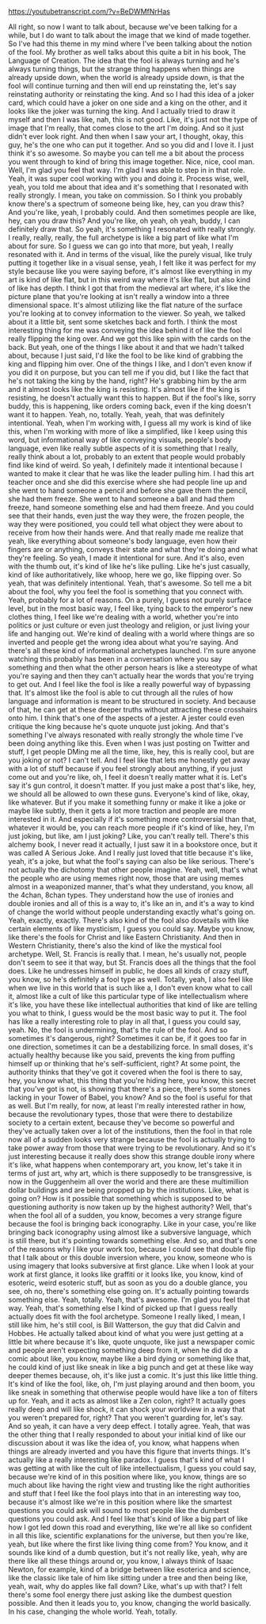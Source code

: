 https://youtubetranscript.com/?v=BeDWMfNrHas

 All right, so now I want to talk about, because we've been talking for a while, but I do want to talk about the image that we kind of made together. So I've had this theme in my mind where I've been talking about the notion of the fool. My brother as well talks about this quite a bit in his book, The Language of Creation. The idea that the fool is always turning and he's always turning things, but the strange thing happens when things are already upside down, when the world is already upside down, is that the fool will continue turning and then will end up reinstating the, let's say reinstating authority or reinstating the king. And so I had this idea of a joker card, which could have a joker on one side and a king on the other, and it looks like the joker was turning the king. And I actually tried to draw it myself and then I was like, nah, this is not good. Like, it's just not the type of image that I'm really, that comes close to the art I'm doing. And so it just didn't ever look right. And then when I saw your art, I thought, okay, this guy, he's the one who can put it together. And so you did and I love it. I just think it's so awesome. So maybe you can tell me a bit about the process you went through to kind of bring this image together. Nice, nice, cool man. Well, I'm glad you feel that way. I'm glad I was able to step in in that role. Yeah, it was super cool working with you and doing it. Process wise, well, yeah, you told me about that idea and it's something that I resonated with really strongly. I mean, you take on commission. So I think you probably know there's a spectrum of someone being like, hey, can you draw this? And you're like, yeah, I probably could. And then sometimes people are like, hey, can you draw this? And you're like, oh yeah, oh yeah, buddy, I can definitely draw that. So yeah, it's something I resonated with really strongly. I really, really, really, the full archetype is like a big part of like what I'm about for sure. So I guess we can go into that more, but yeah, I really resonated with it. And in terms of the visual, like the purely visual, like truly putting it together like in a visual sense, yeah, I felt like it was perfect for my style because like you were saying before, it's almost like everything in my art is kind of like flat, but in this weird way where it's like flat, but also kind of like has depth. I think I got that from the medieval art where, it's like the picture plane that you're looking at isn't really a window into a three dimensional space. It's almost utilizing like the flat nature of the surface you're looking at to convey information to the viewer. So yeah, we talked about it a little bit, sent some sketches back and forth. I think the most interesting thing for me was conveying the idea behind it of like the fool really flipping the king over. And we got this like spin with the cards on the back. But yeah, one of the things I like about it and that we hadn't talked about, because I just said, I'd like the fool to be like kind of grabbing the king and flipping him over. One of the things I like, and I don't even know if you did it on purpose, but you can tell me if you did, but I like the fact that he's not taking the king by the hand, right? He's grabbing him by the arm and it almost looks like the king is resisting. It's almost like if the king is resisting, he doesn't actually want this to happen. But if the fool's like, sorry buddy, this is happening, like orders coming back, even if the king doesn't want it to happen. Yeah, no, totally. Yeah, yeah, that was definitely intentional. Yeah, when I'm working with, I guess all my work is kind of like this, when I'm working with more of like a simplified, like I keep using this word, but informational way of like conveying visuals, people's body language, even like really subtle aspects of it is something that I really, really think about a lot, probably to an extent that people would probably find like kind of weird. So yeah, I definitely made it intentional because I wanted to make it clear that he was like the leader pulling him. I had this art teacher once and she did this exercise where she had people line up and she went to hand someone a pencil and before she gave them the pencil, she had them freeze. She went to hand someone a ball and had them freeze, hand someone something else and had them freeze. And you could see that their hands, even just the way they were, the frozen people, the way they were positioned, you could tell what object they were about to receive from how their hands were. And that really made me realize that yeah, like everything about someone's body language, even how their fingers are or anything, conveys their state and what they're doing and what they're feeling. So yeah, I made it intentional for sure. And it's also, even with the thumb out, it's kind of like he's like pulling. Like he's just casually, kind of like authoritatively, like whoop, here we go, like flipping over. So yeah, that was definitely intentional. Yeah, that's awesome. So tell me a bit about the fool, why you feel the fool is something that you connect with. Yeah, probably for a lot of reasons. On a purely, I guess not purely surface level, but in the most basic way, I feel like, tying back to the emperor's new clothes thing, I feel like we're dealing with a world, whether you're into politics or just culture or even just theology and religion, or just living your life and hanging out. We're kind of dealing with a world where things are so inverted and people get the wrong idea about what you're saying. And there's all these kind of informational archetypes launched. I'm sure anyone watching this probably has been in a conversation where you say something and then what the other person hears is like a stereotype of what you're saying and then they can't actually hear the words that you're trying to get out. And I feel like the fool is like a really powerful way of bypassing that. It's almost like the fool is able to cut through all the rules of how language and information is meant to be structured in society. And because of that, he can get at these deeper truths without attracting these crosshairs onto him. I think that's one of the aspects of a jester. A jester could even critique the king because he's quote unquote just joking. And that's something I've always resonated with really strongly the whole time I've been doing anything like this. Even when I was just posting on Twitter and stuff, I get people DMing me all the time, like, hey, this is really cool, but are you joking or not? I can't tell. And I feel like that lets me honestly get away with a lot of stuff because if you feel strongly about anything, if you just come out and you're like, oh, I feel it doesn't really matter what it is. Let's say it's gun control, it doesn't matter. If you just make a post that's like, hey, we should all be allowed to own these guns. Everyone's kind of like, okay, like whatever. But if you make it something funny or make it like a joke or maybe like subtly, then it gets a lot more traction and people are more interested in it. And especially if it's something more controversial than that, whatever it would be, you can reach more people if it's kind of like, hey, I'm just joking, but like, am I just joking? Like, you can't really tell. There's this alchemy book, I never read it actually, I just saw it in a bookstore once, but it was called A Serious Joke. And I really just loved that title because it's like, yeah, it's a joke, but what the fool's saying can also be like serious. There's not actually the dichotomy that other people imagine. Yeah, well, that's what the people who are using memes right now, those that are using memes almost in a weaponized manner, that's what they understand, you know, all the 4chan, 8chan types. They understand how the use of ironies and double ironies and all of this is a way to, it's like an in, and it's a way to kind of change the world without people understanding exactly what's going on. Yeah, exactly, exactly. There's also kind of the fool also dovetails with like certain elements of like mysticism, I guess you could say. Maybe you know, like there's the fools for Christ and like Eastern Christianity. And then in Western Christianity, there's also the kind of like the mystical fool archetype. Well, St. Francis is really that. I mean, he's usually not, people don't seem to see it that way, but St. Francis does all the things that the fool does. Like he undresses himself in public, he does all kinds of crazy stuff, you know, so he's definitely a fool type as well. Totally, yeah, I also feel like when we live in this world that is such like a, I don't even know what to call it, almost like a cult of like this particular type of like intellectualism where it's like, you have these like intellectual authorities that kind of like are telling you what to think, I guess would be the most basic way to put it. The fool has like a really interesting role to play in all that, I guess you could say, yeah. No, the fool is undermining, that's the rule of the fool. And so sometimes it's dangerous, right? Sometimes it can be, if it goes too far in one direction, sometimes it can be a destabilizing force. In small doses, it's actually healthy because like you said, prevents the king from puffing himself up or thinking that he's self-sufficient, right? At some point, the authority thinks that they've got it covered when the fool is there to say, hey, you know what, this thing that you're hiding here, you know, this secret that you've got is not, is showing that there's a piece, there's some stones lacking in your Tower of Babel, you know? And so the fool is useful for that as well. But I'm really, for now, at least I'm really interested rather in how, because the revolutionary types, those that were there to destabilize society to a certain extent, because they've become so powerful and they've actually taken over a lot of the institutions, then the fool in that role now all of a sudden looks very strange because the fool is actually trying to take power away from those that were trying to be revolutionary. And so it's just interesting because it really does show this strange double irony where it's like, what happens when contemporary art, you know, let's take it in terms of just art, why art, which is there supposedly to be transgressive, is now in the Guggenheim all over the world and there are these multimillion dollar buildings and are being propped up by the institutions. Like, what is going on? How is it possible that something which is supposed to be questioning authority is now taken up by the highest authority? Well, that's when the fool all of a sudden, you know, becomes a very strange figure because the fool is bringing back iconography. Like in your case, you're like bringing back iconography using almost like a subversive language, which is still there, but it's pointing towards something else. And so, and that's one of the reasons why I like your work too, because I could see that double flip that I talk about or this double inversion where, you know, someone who is using imagery that looks subversive at first glance. Like when I look at your work at first glance, it looks like graffiti or it looks like, you know, kind of esoteric, weird esoteric stuff, but as soon as you do a double glance, you see, oh no, there's something else going on. It's actually pointing towards something else. Yeah, totally. Yeah, that's awesome. I'm glad you feel that way. Yeah, that's something else I kind of picked up that I guess really actually does fit with the fool archetype. Someone I really liked, I mean, I still like him, he's still cool, is Bill Watterson, the guy that did Calvin and Hobbes. He actually talked about kind of what you were just getting at a little bit where because it's like, quote unquote, like just a newspaper comic and people aren't expecting something deep from it, when he did do a comic about like, you know, maybe like a bird dying or something like that, he could kind of just like sneak in like a big punch and get at these like way deeper themes because, oh, it's like just a comic. It's just this like little thing. It's kind of like the fool, like, oh, I'm just playing around and then boom, you like sneak in something that otherwise people would have like a ton of filters up for. Yeah, and it acts as almost like a Zen colon, right? It actually goes really deep and will like shock, it can shock your worldview in a way that you weren't prepared for, right? That you weren't guarding for, let's say. And so yeah, it can have a very deep effect. I totally agree. Yeah, that was the other thing that I really responded to about your initial kind of like our discussion about it was like the idea of, you know, what happens when things are already inverted and you have this figure that inverts things. It's actually like a really interesting like paradox. I guess that's kind of what I was getting at with like the cult of like intellectualism, I guess you could say, because we're kind of in this position where like, you know, things are so much about like having the right view and trusting like the right authorities and stuff that I feel like the fool plays into that in an interesting way too, because it's almost like we're in this position where like the smartest questions you could ask will sound to most people like the dumbest questions you could ask. And I feel like that's kind of like a big part of like how I got led down this road and everything, like we're all like so confident in all this like, scientific explanations for the universe, but then you're like, yeah, but like where the first like living thing come from? You know, and it sounds like kind of a dumb question, but it's not really like, yeah, why are there like all these things around or, you know, I always think of Isaac Newton, for example, kind of a bridge between like esoterica and science, like the classic like tale of him like sitting under a tree and then being like, yeah, wait, why do apples like fall down? Like, what's up with that? I felt there's some fool energy there just asking like the dumbest question possible. And then it leads you to, you know, changing the world basically. In his case, changing the whole world. Yeah, totally.